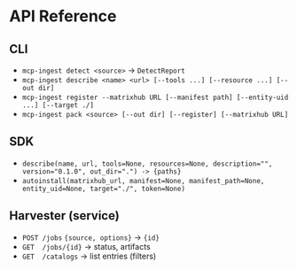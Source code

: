 # API Reference

## CLI
- `mcp-ingest detect <source>` → `DetectReport`
- `mcp-ingest describe <name> <url> [--tools ...] [--resource ...] [--out dir]`
- `mcp-ingest register --matrixhub URL [--manifest path] [--entity-uid ...] [--target ./]`
- `mcp-ingest pack <source> [--out dir] [--register] [--matrixhub URL]`

## SDK
- `describe(name, url, tools=None, resources=None, description="", version="0.1.0", out_dir=".") -> {paths}`
- `autoinstall(matrixhub_url, manifest=None, manifest_path=None, entity_uid=None, target="./", token=None)`

## Harvester (service)
- `POST /jobs` `{source, options}` → `{id}`
- `GET  /jobs/{id}` → status, artifacts
- `GET  /catalogs` → list entries (filters)
